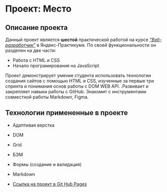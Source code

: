 # Проект: Место



## **Описание проекта**

Данный проект является **шестой** практической работой на курсе
[*"Вэб-разработчик"*](https://practicum.yandex.ru/profile/web/) в Яндекс-Практикуме. По своей функциональности он  разделен на две части:
* Работа с HTML и CSS
* Начало програмирования на JavaScript


 Проект демонстрирует умение студента использовать технологии создания сайтов с помощью HTML и CSS, изученные за первые три спринта  и понимания основ работы с DOM WEB API. .Развивает и закрепляет навыки работы с GitHub. Знакомит с инструментами совместной работы Markdown, Figma.

## **Технологии примененные в проекте**
* Адаптивая верстка
* DOM
* Grid
* БЭМ
* Формы (создание и валидация)
* Markdown


* [Ссылка на проект в Git Hub Pages](https://sergzhikhdev.github.io/mesto/)


